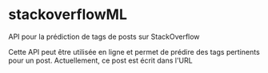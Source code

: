 # stackoverflowML
API pour la prédiction de tags de posts sur StackOverflow

Cette API peut être utilisée en ligne et permet de prédire des tags pertinents pour un post.
Actuellement, ce post est écrit dans l'URL